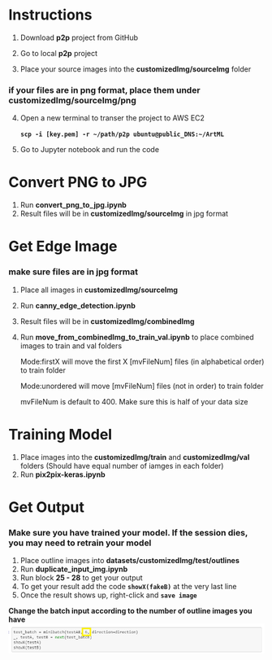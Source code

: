 # Instructions
1. Download **p2p** project from GitHub

2. Go to local **p2p** project

3. Place your source images into the **customizedImg/sourceImg** folder 

### if your files are in png format, place them under customizedImg/sourceImg/png
   
4. Open a new terminal to transer the project to AWS EC2
 
    **`scp -i [key.pem] -r ~/path/p2p ubuntu@public_DNS:~/ArtML`**
 
5. Go to Jupyter notebook and run the code

# Convert PNG to JPG

1. Run **convert_png_to_jpg.ipynb**
2. Result files will be in **customizedImg/sourceImg** in jpg format

# Get Edge Image

### make sure files are in jpg format

1. Place all images in **customizedImg/sourceImg**
2. Run **canny_edge_detection.ipynb**
3. Result files will be in **customizedImg/combinedImg**
4. Run **move_from_combinedImg_to_train_val.ipynb** to place combined images to train and val folders
      
      Mode:firstX will move the first X [mvFileNum] files (in alphabetical order) to train folder
      
      Mode:unordered will move [mvFileNum] files (not in order) to train folder
      
      mvFileNum is default to 400. Make sure this is half of your data size


# Training Model

1. Place images into the **customizedImg/train** and **customizedImg/val** folders (Should have equal number of iamges in each folder)
2. Run **pix2pix-keras.ipynb**

# Get Output

### Make sure you have trained your model. If the session dies, you may need to retrain your model

1. Place outline images into **datasets/customizedImg/test/outlines**
2. Run **duplicate_input_img.ipynb**
3. Run block **25 - 28** to get your output
4. To get your result add the code **`showX(fakeB)`** at the very last line
5. Once the result shows up, right-click and **`save image`**

**Change the batch input according to the number of outline images you have**
![alt text](https://github.com/deepm/artml/blob/master/proj2/p2p/documentImg/Capture.PNG)
